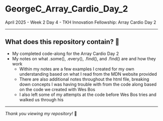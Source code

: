 # GeorgeC_Array_Cardio_Day_2

April 2025 - Week 2 Day 4 - TKH Innovation Fellowship: Array Cardio Day 2

---

## What does this repository contain? 🎯

* My completed code-along for the Array Cardio Day 2
* My notes on what .some(), .every(), .find(), and .find() are and how they work
    * Within my notes are a few examples I created for my own understanding based on what I read from the MDN website provided
    * There are also additional notes throughout the html file, breaking down concepts I was having trouble with from the code along based on the code we created with Wes Bos
    * I also left some of my attempts at the code before Wes Bos tries and walked us through his

---

_Thank you viewing my repository!_ 🎉
